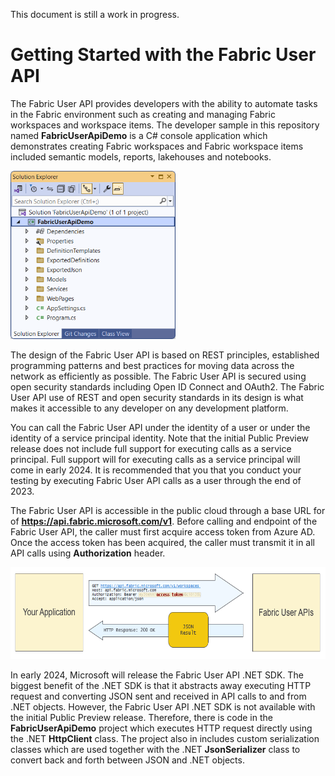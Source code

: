 This document is still a work in progress.

# Getting Started with the Fabric User API

The Fabric User API provides developers with the ability to automate
tasks in the Fabric environment such as creating and managing Fabric
workspaces and workspace items. The developer sample in this repository
named **FabricUserApiDemo** is a C# console application which
demonstrates creating Fabric workspaces and Fabric workspace items
included semantic models, reports, lakehouses and notebooks.

<img src="./images/GettingStarted/media/image1.png"
style="width:2.75168in;height:2.79821in"
alt="A screenshot of a computer Description automatically generated" />

The design of the Fabric User API is based on REST principles,
established programming patterns and best practices for moving data
across the network as efficiently as possible. The Fabric User API is
secured using open security standards including Open ID Connect and
OAuth2. The Fabric User API use of REST and open security standards in
its design is what makes it accessible to any developer on any
development platform.

You can call the Fabric User API under the identity of a user or under
the identity of a service principal identity. Note that the initial
Public Preview release does not include full support for executing calls
as a service principal. Full support will for executing calls as a
service principal will come in early 2024. It is recommended that you
that you conduct your testing by executing Fabric User API calls as a
user through the end of 2023.

The Fabric User API is accessible in the public cloud through a base URL
for of **https://api.fabric.microsoft.com/v1**. Before calling and
endpoint of the Fabric User API, the caller must first acquire access
token from Azure AD. Once the access token has been acquired, the caller
must transmit it in all API calls using **Authorization** header.

<img src="./images/GettingStarted/media/image2.png"
style="width:6.75096in;height:1.53709in"
alt="A yellow rectangular box with black text Description automatically generated" />

In early 2024, Microsoft will release the Fabric User API .NET SDK. The
biggest benefit of the .NET SDK is that it abstracts away executing HTTP
request and converting JSON sent and received in API calls to and from
.NET objects. However, the Fabric User API .NET SDK is not available
with the initial Public Preview release. Therefore, there is code in the
**FabricUserApiDemo** project which executes HTTP request directly using
the .NET **HttpClient** class. The project also in includes custom
serialization classes which are used together with the .NET
**JsonSerializer** class to convert back and forth between JSON and .NET
objects.
